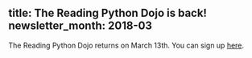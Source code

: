 title: The Reading Python Dojo is back!
newsletter_month: 2018-03
---
The Reading Python Dojo returns on March 13th.  You can sign up [here](https://www.eventbrite.com/e/reading-python-dojo-march-2018-tickets-43162387864).
